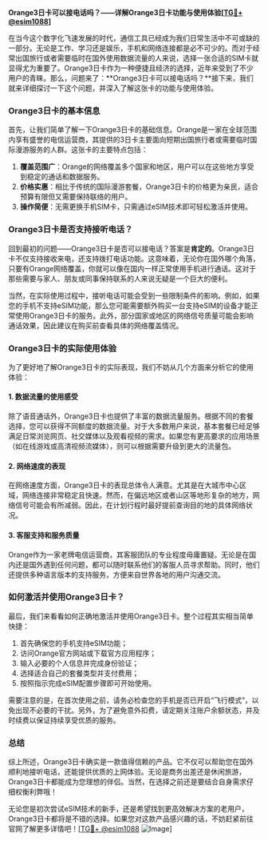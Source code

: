 **Orange3日卡可以接电话吗？——详解Orange3日卡功能与使用体验[[TG💪+ @esim1088](https://t.me/s/esim1088)]**

在当今这个数字化飞速发展的时代，通信工具已经成为我们日常生活中不可或缺的一部分。无论是工作、学习还是娱乐，手机和网络连接都是必不可少的。而对于经常出国旅行或者需要临时在国外使用数据流量的人来说，选择一张合适的SIM卡就显得尤为重要了。Orange3日卡作为一种便捷且经济的选择，近年来受到了不少用户的青睐。那么，问题来了：**Orange3日卡可以接电话吗？**接下来，我们就来详细探讨一下这个问题，并深入了解这张卡的功能与使用体验。

### Orange3日卡的基本信息

首先，让我们简单了解一下Orange3日卡的基础信息。Orange是一家在全球范围内享有盛誉的电信运营商，其提供的3日卡主要面向短期出国旅行者或需要临时国际漫游服务的人群。这张卡的主要特点包括：

1. **覆盖范围广**：Orange的网络覆盖多个国家和地区，用户可以在这些地方享受到稳定的通话和数据服务。
2. **价格实惠**：相比于传统的国际漫游套餐，Orange3日卡的价格更为亲民，适合预算有限但又需要保持联络的用户。
3. **操作简便**：无需更换手机SIM卡，只需通过eSIM技术即可轻松激活并使用。

### Orange3日卡是否支持接听电话？

回到最初的问题——Orange3日卡是否可以接电话？答案是**肯定的**。Orange3日卡不仅支持接收来电，还支持拨打电话功能。这意味着，无论你在国外哪个角落，只要有Orange网络覆盖，你就可以像在国内一样正常使用手机进行通话。这对于那些需要与家人、朋友或同事保持联系的人来说无疑是一个巨大的便利。

当然，在实际使用过程中，接听电话可能会受到一些限制条件的影响。例如，如果您的手机不支持eSIM功能，那么您可能需要额外购买一台支持eSIM的设备才能正常使用Orange3日卡的服务。此外，部分国家或地区的网络信号质量可能会影响通话效果，因此建议在购买前查看具体的网络覆盖情况。

### Orange3日卡的实际使用体验

为了更好地了解Orange3日卡的实际表现，我们不妨从几个方面来分析它的使用体验：

#### 1. 数据流量的使用感受

除了语音通话外，Orange3日卡也提供了丰富的数据流量服务。根据不同的套餐选择，您可以获得不同额度的数据流量。对于大多数用户来说，基本套餐已经足够满足日常浏览网页、社交媒体以及观看视频的需求。如果您有更高要求的应用场景（如在线游戏或高清视频流媒体），则可以根据需要升级到更大的流量包。

#### 2. 网络速度的表现

在网络速度方面，Orange3日卡的表现总体令人满意。尤其是在大城市中心区域，网络连接非常稳定且快速。然而，在偏远地区或者山区等地形复杂的地方，网络信号可能会有所减弱。因此，在计划行程时最好提前查询目的地的具体网络状况。

#### 3. 客服支持和服务质量

Orange作为一家老牌电信运营商，其客服团队的专业程度毋庸置疑。无论是在国内还是国外遇到任何问题，都可以随时联系他们的客服人员寻求帮助。同时，他们还提供多种语言版本的支持服务，方便来自世界各地的用户沟通交流。

### 如何激活并使用Orange3日卡？

最后，我们来看看如何正确地激活并使用Orange3日卡。整个过程其实相当简单快捷：

1. 首先确保您的手机支持eSIM功能；
2. 访问Orange官方网站或下载官方应用程序；
3. 输入必要的个人信息并完成身份验证；
4. 选择适合自己的套餐类型并支付费用；
5. 按照指示完成eSIM配置步骤即可开始使用。

需要注意的是，在首次使用之前，请务必检查您的手机是否已开启“飞行模式”，以免出现不必要的干扰。另外，为了避免意外扣费，请定期关注账户余额状态，并及时续费以保证持续享受优质的服务。

### 总结

综上所述，Orange3日卡确实是一款值得信赖的产品。它不仅可以帮助您在国外顺利地接听电话，还能提供优质的上网体验。无论是商务出差还是休闲旅游，Orange3日卡都能成为您理想的伴侣。当然，在选择之前还是要结合自身需求仔细权衡利弊哦！

无论您是初次尝试eSIM技术的新手，还是希望找到更高效解决方案的老用户，Orange3日卡都将是不错的选择。如果您对这款产品感兴趣的话，不妨赶紧前往官网了解更多详情吧！[[TG💪+ @esim1088](https://t.me/s/esim1088) ![Image](https://i.postimg.cc/4NQfJmqS/Snipaste-2025-05-13-00-14-12.png)]